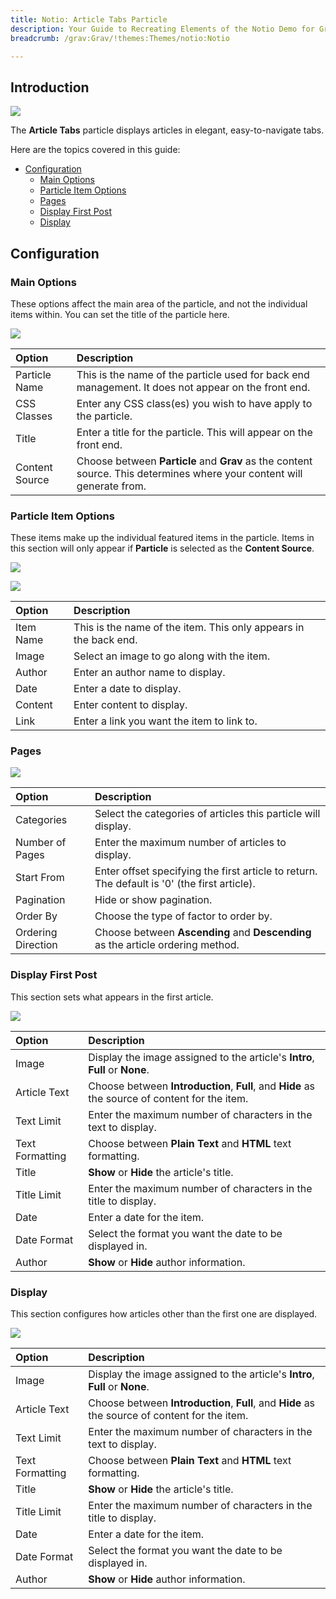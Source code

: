 ```yaml
---
title: Notio: Article Tabs Particle
description: Your Guide to Recreating Elements of the Notio Demo for Grav
breadcrumb: /grav:Grav/!themes:Themes/notio:Notio

---
```


## Introduction

![](assets/particle_articletabs1.jpeg)

The **Article Tabs** particle displays articles in elegant, easy-to-navigate tabs.

Here are the topics covered in this guide:

* [Configuration](#configuration)
    - [Main Options](#main-options)
    - [Particle Item Options](#particle-item-options)
    - [Pages](#pages)
    - [Display First Post](#display-first-post)
    - [Display](#display)

## Configuration

### Main Options 

These options affect the main area of the particle, and not the individual items within. You can set the title of the particle here.

![](assets/particle_articletabs2.jpeg)

| Option         | Description                                                                                                                 |
| :-----         | :-----                                                                                                                      |
| Particle Name  | This is the name of the particle used for back end management. It does not appear on the front end.                         |
| CSS Classes    | Enter any CSS class(es) you wish to have apply to the particle.                                                             |
| Title          | Enter a title for the particle. This will appear on the front end.                                                          |
| Content Source | Choose between **Particle** and **Grav** as the content source. This determines where your content will generate from. |

### Particle Item Options

These items make up the individual featured items in the particle. Items in this section will only appear if **Particle** is selected as the **Content Source**.

![](assets/particle_articletabs3.jpeg)

![](assets/particle_articletabs4.jpeg)

| Option    | Description                                                      |
| :-----    | :-----                                                           |
| Item Name | This is the name of the item. This only appears in the back end. |
| Image     | Select an image to go along with the item.                       |
| Author    | Enter an author name to display.                                 |
| Date      | Enter a date to display.                                         |
| Content   | Enter content to display.                                        |
| Link      | Enter a link you want the item to link to.                       |

### Pages

![](assets/particle_articletabs5.jpeg)

| Option             | Description                                                                                  |
| :-----             | :-----                                                                                       |
| Categories         | Select the categories of articles this particle will display.                                |
| Number of Pages    | Enter the maximum number of articles to display.                                             |
| Start From         | Enter offset specifying the first article to return. The default is '0' (the first article). |
| Pagination         | Hide or show pagination.                                                                     |
| Order By           | Choose the type of factor to order by.                                                       |
| Ordering Direction | Choose between **Ascending** and **Descending** as the article ordering method.              |

### Display First Post

This section sets what appears in the first article.

![](assets/particle_articletabs6.jpeg)

| Option          | Description                                                                                    |
| :-----          | :-----                                                                                         |
| Image           | Display the image assigned to the article's **Intro**, **Full** or **None**.                   |
| Article Text    | Choose between **Introduction**, **Full**, and **Hide** as the source of content for the item. |
| Text Limit      | Enter the maximum number of characters in the text to display.                                 |
| Text Formatting | Choose between **Plain Text** and **HTML** text formatting.                                    |
| Title           | **Show** or **Hide** the article's title.                                                      |
| Title Limit     | Enter the maximum number of characters in the title to display.                                |
| Date            | Enter a date for the item.                                                                     |
| Date Format     | Select the format you want the date to be displayed in.                                        |
| Author          | **Show** or **Hide** author information.                                                       |

### Display

This section configures how articles other than the first one are displayed.

![](assets/particle_articletabs7.jpeg)

| Option          | Description                                                                                    |
| :-----          | :-----                                                                                         |
| Image           | Display the image assigned to the article's **Intro**, **Full** or **None**.                   |
| Article Text    | Choose between **Introduction**, **Full**, and **Hide** as the source of content for the item. |
| Text Limit      | Enter the maximum number of characters in the text to display.                                 |
| Text Formatting | Choose between **Plain Text** and **HTML** text formatting.                                    |
| Title           | **Show** or **Hide** the article's title.                                                      |
| Title Limit     | Enter the maximum number of characters in the title to display.                                |
| Date            | Enter a date for the item.                                                                     |
| Date Format     | Select the format you want the date to be displayed in.                                        |
| Author          | **Show** or **Hide** author information.                                                       |